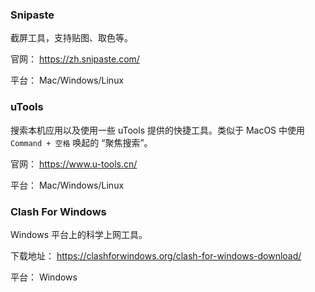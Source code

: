 ### Snipaste

截屏工具，支持贴图、取色等。

官网： https://zh.snipaste.com/

平台： Mac/Windows/Linux

### uTools

搜索本机应用以及使用一些 uTools 提供的快捷工具。类似于 MacOS 中使用 `Command + 空格` 唤起的 “聚焦搜索”。

官网： https://www.u-tools.cn/

平台： Mac/Windows/Linux


### Clash For Windows

Windows 平台上的科学上网工具。

下载地址： https://clashforwindows.org/clash-for-windows-download/ 

平台： Windows
